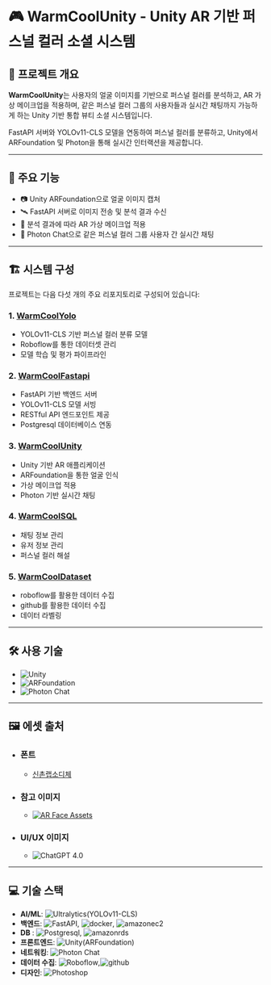 # 🎮 WarmCoolUnity - Unity AR 기반 퍼스널 컬러 소셜 시스템

## 📌 프로젝트 개요

**WarmCoolUnity**는 사용자의 얼굴 이미지를 기반으로 퍼스널 컬러를 분석하고, AR 가상 메이크업을 적용하며, 같은 퍼스널 컬러 그룹의 사용자들과 실시간 채팅까지 가능하게 하는 Unity 기반 통합 뷰티 소셜 시스템입니다.

FastAPI 서버와 YOLOv11-CLS 모델을 연동하여 퍼스널 컬러를 분류하고, Unity에서 ARFoundation 및 Photon을 통해 실시간 인터랙션을 제공합니다.

---

## 🎯 주요 기능

- 📷 Unity ARFoundation으로 얼굴 이미지 캡처
- 🛰 FastAPI 서버로 이미지 전송 및 분석 결과 수신
- 💄 분석 결과에 따라 AR 가상 메이크업 적용
- 💬 Photon Chat으로 같은 퍼스널 컬러 그룹 사용자 간 실시간 채팅

---

## 🏗 시스템 구성

프로젝트는 다음 다섯 개의 주요 리포지토리로 구성되어 있습니다:

### 1. [WarmCoolYolo](https://github.com/anyoungjin20040106/WarmCoolYolo)

- YOLOv11-CLS 기반 퍼스널 컬러 분류 모델
- Roboflow를 통한 데이터셋 관리
- 모델 학습 및 평가 파이프라인

### 2. [WarmCoolFastapi](https://github.com/anyoungjin20040106/WarmCoolFastapi)

- FastAPI 기반 백엔드 서버
- YOLOv11-CLS 모델 서빙
- RESTful API 엔드포인트 제공
- Postgresql 데이터베이스 연동

### 3. [WarmCoolUnity](https://github.com/anyoungjin20040106/WarmCoolUnity)

- Unity 기반 AR 애플리케이션
- ARFoundation을 통한 얼굴 인식
- 가상 메이크업 적용
- Photon 기반 실시간 채팅

### 4. [WarmCoolSQL](https://github.com/anyoungjin20040106/WarmCoolSQL)

- 채팅 정보 관리
- 유저 정보 관리
- 퍼스널 컬러 해설

### 5. [WarmCoolDataset](https://github.com/anyoungjin20040106/WarmCoolDataset)

- roboflow를 활용한 데이터 수집
- github를 활용한 데이터 수집
- 데이터 라벨링

---

## 🛠 사용 기술

- ![Unity](https://img.shields.io/badge/-Unity-000000?style=flat&logo=unity&logoColor=white)
- ![ARFoundation](https://img.shields.io/badge/-ARFoundation(Unity)-000000?style=flat&logo=unity&logoColor=white)
- ![Photon Chat](https://img.shields.io/badge/-Photon%20Chat(Unity)-004480?style=flat&logo=photon&logoColor=white)
---

## 🖼️ 에셋 출처

- ### 폰트
    - [신촌랩소디체](https://noonnu.cc/font_page/1577)

- ### 참고 이미지
    - [![AR Face Assets](https://img.shields.io/badge/-AR%20Face%20Assets-000000?style=flat&logo=unity&logoColor=white)](https://assetstore.unity.com/packages/essentials/asset-packs/ar-face-assets-184187)

- ### UI/UX 이미지
    - ![ChatGPT 4.0](https://img.shields.io/badge/-ChatGPT%204.0-74AA9C?style=flat&logo=openai&logoColor=white)


---


## 💻 기술 스택

- **AI/ML**: ![Ultralytics(YOLOv11-CLS)](https://img.shields.io/badge/YOLOv11--CLS-111F68?style=flat&logo=Ultralytics&logoColor=white)
- **백엔드**: ![FastAPI](https://img.shields.io/badge/-FastAPI-009688?style=flat&logo=fastapi&logoColor=white), ![docker](https://img.shields.io/badge/-docker-2496ED?style=flat&logo=docker&logoColor=white), ![amazonec2](https://img.shields.io/badge/-AWS%20EC2-FF9900?style=flat&logo=amazonec2&logoColor=white)
- **DB** : ![Postgresql](https://img.shields.io/badge/-postgresql-4169E1?style=flat&logo=postgresql&logoColor=white), ![amazonrds](https://img.shields.io/badge/-amazonrds-527FFF?style=flat&logo=amazonrds&logoColor=white)
- **프론트엔드**: ![Unity(ARFoundation)](https://img.shields.io/badge/-ARFoundation-000000?style=flat&logo=unity&logoColor=white)
- **네트워킹**: ![Photon Chat](https://img.shields.io/badge/-Photon%20Chat-004480?style=flat&logo=photon&logoColor=white)
- **데이터 수집**: ![Roboflow](https://img.shields.io/badge/-roboflow-6706CE?style=flat&logo=roboflow&logoColor=white),![github](https://img.shields.io/badge/-github-000000?style=flat&logo=github&logoColor=white)
- **디자인**: ![Photoshop](https://img.shields.io/badge/-Photoshop-31A8FF?style=flat&logo=adobe-photoshop&logoColor=white)